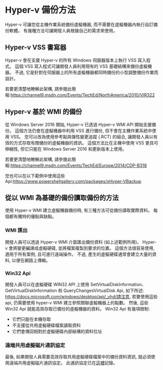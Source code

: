 # <a name="hyper-v-backup-approaches"></a>Hyper-v 備份方法
Hyper-v 可讓您從主機作業系統備份虛擬機器, 而不需要在虛擬機器內執行自訂備份軟體。  有幾種方法可讓開發人員根據自己的需求來使用。
## <a name="hyper-v-vss-writer"></a>Hyper-v VSS 書寫器
Hyper-v 會在支援 Hyper-v 的所有 Windows 伺服器版本上執行 VSS 寫入程式。  這個 VSS 寫入程式可讓開發人員利用現有的 VSS 基礎結構來備份虛擬機器。  不過, 它是針對在伺服器上的所有虛擬機器都同時備份的小型調整備份作業而設計。

若要更清楚地瞭解此架構, 請參閱此簡報:https://channel9.msdn.com/Events/TechEd/NorthAmerica/2010/VIR322
## <a name="hyper-v-wmi-based-backup"></a>Hyper-v 基於 WMI 的備份
從 Windows Server 2016 開始, Hyper-v 已透過 Hyper-v WMI API 開始支援備份。  這個方法仍會在虛擬機器中利用 VSS 進行備份, 但不會在主機作業系統中使用 VSS。  您可以改為使用參考點與彈性變更追蹤 (.RCT) 的組合, 讓開發人員以有效的方式存取有關備份的虛擬機器的資訊。  這個方法比在主機中使用 VSS 更具可伸縮性, 但它只能在 Windows Server 2016 和更新版本上使用。

若要更清楚地瞭解此架構, 請參閱此簡報:https://channel9.msdn.com/Events/TechEd/Europe/2014/CDP-B318 

您也可以在以下範例中使用這些 Api:https://www.powershellgallery.com/packages/xHyper-VBackup
## <a name="methods-for-reading-backups-from-wmi-based-backup"></a>從以 WMI 為基礎的備份讀取備份的方法
使用 Hyper-v WMI 建立虛擬機器備份時, 有三種方法可從備份讀取實際資料。  每個都有獨特的優點與缺點。
### <a name="wmi-export"></a>WMI 匯出
開發人員可以透過 Hyper-v WMI 介面匯出備份資料 (如上述範例所用)。  Hyper-v 會將變更編譯成虛擬硬碟, 並將檔案複製到要求的位置。  這個方法很容易使用, 適用于所有案例, 且可進行遠端操作。  不過, 產生的虛擬硬碟通常會建立大量的資料, 以便在網路上傳輸。
### <a name="win32-apis"></a>Win32 Api
開發人員可以在虛擬硬碟 WIN32 API 上使用 SetVirtualDiskInformation、GetVirtualDiskInformation 和 QueryChangesVirtualDisk Api, 如下所述: https://docs.microsoft.com/windows/desktop/api/_vhd/請注意, 若要使用這些 api, 仍需要使用 hyper-v WMI 建立參照關聯虛擬機器上的點數。  然後, 這些 Win32 Api 就能高效存取已備份的虛擬機器的資料。  Win32 Api 有幾項限制:
* 它們只能在本機存取
* 不支援從共用虛擬硬碟檔案讀取資料
* 它們會傳回相對於虛擬硬碟內部結構的資料位址

### <a name="remote-shared-virtual-disk-protocol"></a>遠端共用虛擬磁片通訊協定
最後, 如果開發人員需要高效存取共用虛擬硬碟檔案中的備份資料資訊, 就必須使用遠端共用虛擬磁片通訊協定。  此通訊協定已在[這裡](https://docs.microsoft.com/openspecs/windows_protocols/ms-rsvd/c865c326-47d6-4a91-a62d-0e8f26007d15)記錄。
